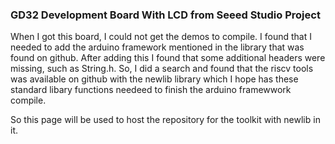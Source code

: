 ### GD32 Development Board With LCD from Seeed Studio Project

When I got this board, I could not get the demos to compile.  I found 
that I needed to add the arduino framework mentioned in the library 
that was found on github.  After adding this I found that some additional headers were missing, such as String.h.  So, I did a search and found that the riscv tools was available on github with the newlib library which I hope has these standard libary functions needeed to finish the arduino framewwork compile.  

So this page will be used to host the repository for the toolkit with newlib in it. 


